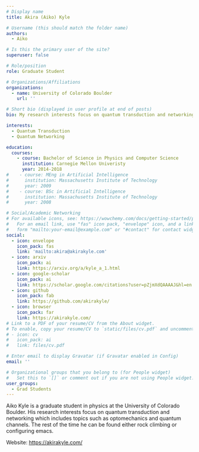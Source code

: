 ```yaml
---
# Display name
title: Akira (Aiko) Kyle

# Username (this should match the folder name)
authors:
  - Aiko

# Is this the primary user of the site?
superuser: false

# Role/position
role: Graduate Student

# Organizations/Affiliations
organizations:
  - name: University of Colorado Boulder
    url: ''

# Short bio (displayed in user profile at end of posts)
bio: My research interests focus on quantum transduction and networking.

interests:
  - Quantum Transduction
  - Quantum Networking 

education:
  courses:
    - course: Bachelor of Science in Physics and Computer Science
      institution: Carnegie Mellon Univeristy
      year: 2014-2018
#    - course: MEng in Artificial Intelligence
#      institution: Massachusetts Institute of Technology
#      year: 2009
#    - course: BSc in Artificial Intelligence
#      institution: Massachusetts Institute of Technology
#      year: 2008

# Social/Academic Networking
# For available icons, see: https://wowchemy.com/docs/getting-started/page-builder/#icons
#   For an email link, use "fas" icon pack, "envelope" icon, and a link in the
#   form "mailto:your-email@example.com" or "#contact" for contact widget.
social:
  - icon: envelope
    icon_pack: fas
    link: 'mailto:akira@akirakyle.com'
  - icon: arxiv
    icon_pack: ai
    link: https://arxiv.org/a/kyle_a_1.html
  - icon: google-scholar
    icon_pack: ai
    link: https://scholar.google.com/citations?user=pZjmXdQAAAAJ&hl=en
  - icon: github
    icon_pack: fab
    link: https://github.com/akirakyle/
  - icon: browser
    icon_pack: far
    link: https://akirakyle.com/
# Link to a PDF of your resume/CV from the About widget.
# To enable, copy your resume/CV to `static/files/cv.pdf` and uncomment the lines below.
# - icon: cv
#   icon_pack: ai
#   link: files/cv.pdf

# Enter email to display Gravatar (if Gravatar enabled in Config)
email: ''

# Organizational groups that you belong to (for People widget)
#   Set this to `[]` or comment out if you are not using People widget.
user_groups:
  - Grad Students
---
```


Aiko Kyle is a graduate student in physics at the University of Colorado Boulder. His research interests focus on quantum transduction and networking which includes topics such as optomechanics and quantum channels. The rest of the time he can be found either rock climbing or configuring emacs.

Website: https://akirakyle.com/



